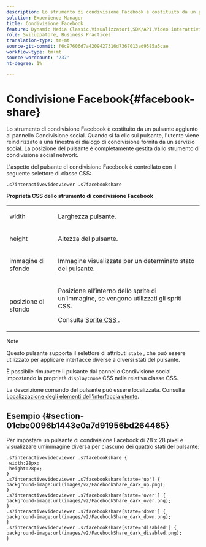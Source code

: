 ```yaml
---
description: Lo strumento di condivisione Facebook è costituito da un pulsante aggiunto al pannello Condivisione social. Quando si fa clic sul pulsante, l'utente viene reindirizzato a una finestra di dialogo di condivisione fornita da un servizio social. La posizione del pulsante è completamente gestita dallo strumento di condivisione social network.
solution: Experience Manager
title: Condivisione Facebook
feature: Dynamic Media Classic,Visualizzatori,SDK/API,Video interattivi
role: Sviluppatore, Business Practices
translation-type: tm+mt
source-git-commit: f6c97606d7a4209427316d7367013ad9585a5cae
workflow-type: tm+mt
source-wordcount: '237'
ht-degree: 1%

---
```



# Condivisione Facebook{#facebook-share}

Lo strumento di condivisione Facebook è costituito da un pulsante aggiunto al pannello Condivisione social. Quando si fa clic sul pulsante, l&#39;utente viene reindirizzato a una finestra di dialogo di condivisione fornita da un servizio social. La posizione del pulsante è completamente gestita dallo strumento di condivisione social network.

<!--<a id="section_ADDF98E91AF24F618289D1682A5FB13A"></a>-->

L&#39;aspetto del pulsante di condivisione Facebook è controllato con il seguente selettore di classe CSS:

```
.s7interactivevideoviewer .s7facebookshare
```

**Proprietà CSS dello strumento di condivisione Facebook**

<table id="table_C48C56E696304C9BAFEE71BA9EA9A174"> 
 <tbody> 
  <tr> 
   <td colname="col1"> <p> <span class="codeph"> width </span> </p> </td> 
   <td colname="col2"> <p>Larghezza pulsante. </p> </td> 
  </tr> 
  <tr> 
   <td colname="col1"> <p> <span class="codeph"> height </span> </p> </td> 
   <td colname="col2"> <p>Altezza del pulsante. </p> </td> 
  </tr> 
  <tr> 
   <td colname="col1"> <p> <span class="codeph"> immagine di sfondo  </span> </p> </td> 
   <td colname="col2"> <p> Immagine visualizzata per un determinato stato del pulsante. </p> </td> 
  </tr> 
  <tr> 
   <td colname="col1"> <p> <span class="codeph"> posizione di sfondo  </span> </p> </td> 
   <td colname="col2"> <p> Posizione all’interno dello sprite di un’immagine, se vengono utilizzati gli spriti CSS. </p> <p>Consulta <a href="../../../c-html5-s7-aem-asset-viewers/c-html5-video-reference/c-html5-video-viewer-20-customizingviewer/c-html5-video-viewer-20-customizingviewer.md#section-9b6d8d601cb441d08214dada7bb4eddc" format="dita" scope="local"> Sprite CSS </a>. </p> </td> 
  </tr> 
 </tbody> 
</table>

>[!NOTE]
>
>Questo pulsante supporta il selettore di attributi `state` , che può essere utilizzato per applicare interfacce diverse a diversi stati del pulsante.

È possibile rimuovere il pulsante dal pannello Condivisione social impostando la proprietà `display:none` CSS nella relativa classe CSS.

La descrizione comando del pulsante può essere localizzata. Consulta [Localizzazione degli elementi dell&#39;interfaccia utente](../../../c-html5-aem-asset-viewers/c-html5-aem-int-video/c-html5-aem-int-video-viewer-localization.md#concept-cbfc39344c494eb7b9f6a272cff0cc74).

## Esempio {#section-01cbe0096b1443e0a7d91956bd264465}

Per impostare un pulsante di condivisione Facebook di 28 x 28 pixel e visualizzare un’immagine diversa per ciascuno dei quattro stati del pulsante:

```
.s7interactivevideoviewer .s7facebookshare { 
 width:28px; 
 height:28px; 
} 
.s7interactivevideoviewer .s7facebookshare[state='up'] { 
background-image:url(images/v2/FacebookShare_dark_up.png); 
} 
.s7interactivevideoviewer .s7facebookshare[state='over'] { 
background-image:url(images/v2/FacebookShare_dark_over.png); 
} 
.s7interactivevideoviewer .s7facebookshare[state='down'] { 
background-image:url(images/v2/FacebookShare_dark_down.png); 
} 
.s7interactivevideoviewer .s7facebookshare[state='disabled'] { 
background-image:url(images/v2/FacebookShare_dark_disabled.png); 
}
```

